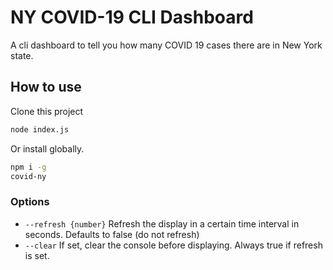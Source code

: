 # NY COVID-19 CLI Dashboard

A cli dashboard to tell you how many COVID 19 cases there are in New York state.

## How to use

Clone this project

```bash
node index.js
```

Or install globally.

```bash
npm i -g
covid-ny
```

### Options

   * `--refresh {number}` Refresh the display in a certain time interval in seconds.
     Defaults to false (do not refresh)
   * `--clear` If set, clear the console before displaying. Always true if refresh is set.
